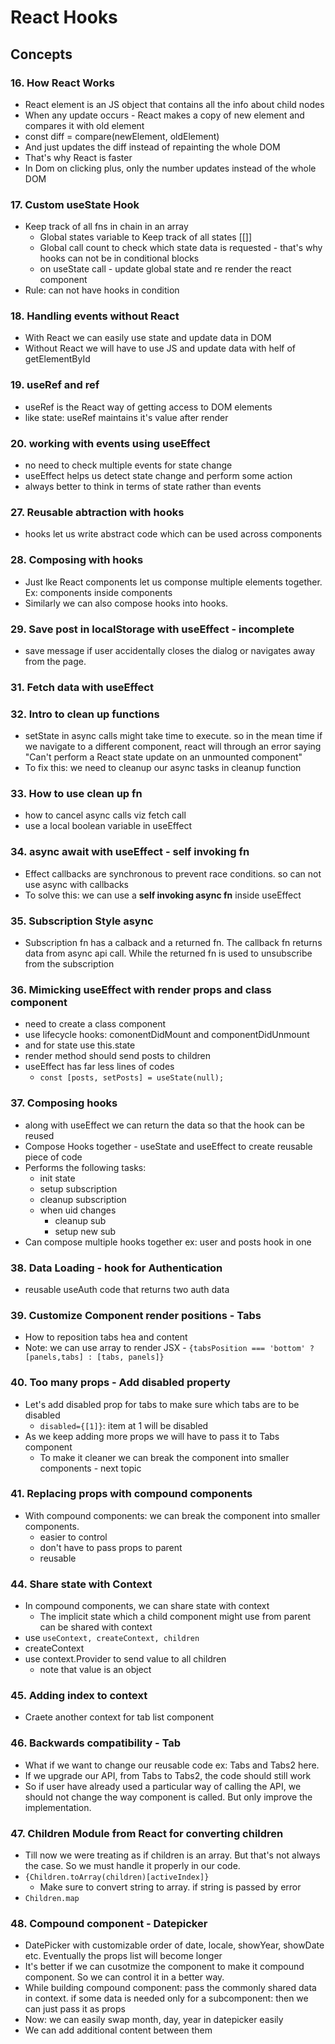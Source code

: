 # React Hooks

## Concepts

### 16. How React Works
- React element is an JS object that contains all the info about child nodes
- When any update occurs - React makes a copy of new element and compares it with old element
- const diff = compare(newElement, oldElement)
- And just updates the diff instead of repainting the whole DOM
- That's why React is faster
- In Dom on clicking plus, only the number updates instead of the whole DOM

### 17. Custom useState Hook
- Keep track of all fns in chain in an array
    - Global states variable to Keep track of all states [[]]
    - Global call count to check which state data is requested - that's why hooks can not be in conditional blocks
    - on useState call - update global state and re render the react component
- Rule: can not have hooks in condition

### 18. Handling events without React
- With React we can easily use state and update data in DOM
- Without React we will have to use JS and update data with helf of getElementById

### 19. useRef and ref
- useRef is the React way of getting access to DOM elements
- like state: useRef maintains it's value after render

### 20. working with events using useEffect
- no need to check multiple events for state change
- useEffect helps us detect state change and perform some action
- always better to think in terms of state rather than events

### 27. Reusable abtraction with hooks
- hooks let us write abstract code which can be used across components

### 28. Composing with hooks
- Just lke React components let us componse multiple elements together. Ex: components inside components
- Similarly we can also compose hooks into hooks.

### 29. Save post in localStorage with useEffect - incomplete
- save message if user accidentally closes the dialog or navigates away from the page.

### 31. Fetch data with useEffect

### 32. Intro to clean up functions
- setState in async calls might take time to execute.  so in the mean time if  we navigate to a different component, react will through an error saying "Can't perform a React state update on an unmounted component"
- To fix this: we need to cleanup our async tasks in cleanup function

### 33. How to use clean up fn
- how to cancel async calls viz fetch call
- use a local boolean variable in useEffect 

### 34. async await with useEffect - self invoking fn
- Effect callbacks are synchronous to prevent race conditions. so can not use async with callbacks
- To solve this: we can use a **self invoking async fn** inside useEffect

### 35. Subscription Style async
- Subscription fn has a calback and a returned fn. The callback fn returns data from async api call. While the returned fn is used to unsubscribe from the subscription

### 36. Mimicking useEffect with render props and class component
- need to create a class component
- use lifecycle hooks: comonentDidMount and componentDidUnmount
- and for state use this.state
- render method should send posts to children
- useEffect has far less lines of codes
    -  `const [posts, setPosts] = useState(null);`

### 37. Composing hooks
- along with useEffect we can return the data so that the hook can be reused
- Compose Hooks together - useState and useEffect to create reusable piece of code
- Performs the following tasks:
    - init state
    - setup subscription
    - cleanup subscription
    - when uid changes
        - cleanup sub
        - setup new sub
- Can compose multiple hooks together ex: user and posts hook in one

### 38. Data Loading - hook for Authentication
- reusable useAuth code that returns two auth data

### 39. Customize Component render positions - Tabs
- How to reposition tabs hea and content 
- Note: we can use array to render JSX
      - `{tabsPosition === 'bottom' ? [panels,tabs] : [tabs, panels]}`

### 40. Too many props - Add disabled property
- Let's add disabled prop for tabs to make sure which tabs are to be disabled
    - `disabled={[1]}`: item at 1 will be disabled
- As we keep adding more props we will have to pass it to Tabs component
    - To make it cleaner we can break the component into smaller components - next topic

### 41. Replacing props with compound components
- With compound components: we can break the component into smaller components.
    - easier to control
    - don't have to pass props to parent
    - reusable

### 44. Share state with Context
- In compound components, we can share state with context
    - The implicit state which a child component might use from parent can be shared with context
- use `useContext, createContext, children`
- createContext
- use context.Provider to send value to all children
    - note that value is an object

### 45. Adding index to context
- Craete another context for tab list component

### 46. Backwards compatibility - Tab
- What if we want to change our reusable code ex: Tabs and Tabs2 here.
- If we upgrade our API, from Tabs to Tabs2, the code should still work
- So if user have already used a particular way of calling the API, we should not change the way component is called. But only improve the implementation.

### 47. Children Module from React for converting children
- Till now we were treating as if children is an array. But that's not always the case. So we must handle it properly in our code.
- `{Children.toArray(children)[activeIndex]}`
    - Make sure to convert string to array. if string is passed by error
- `Children.map`

### 48. Compound component - Datepicker
- DatePicker with customizable  order of date, locale, showYear, showDate etc. Eventually the props list will become longer
- It's better if we can cusotmize the component to make it compound component. So we can control it in a better way.
- While building compound component: pass the commonly shared data in context. if some data is needed only for a subcomponent: then we can just pass it as props
- Now: we can easily swap month, day, year in datepicker easily
- We can add additional content between them
